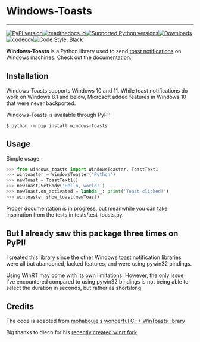 # Windows-Toasts 

---
[![PyPI version](https://img.shields.io/pypi/v/windows-toasts)](https://pypi.org/project/windows-toasts/)[![readthedocs.io](https://readthedocs.org/projects/windows-toasts/badge/?version=latest)](https://windows-toasts.readthedocs.io/en/latest/)[![Supported Python versions](https://img.shields.io/pypi/pyversions/windows-toasts)](https://pypi.org/project/windows-toasts/)[![Downloads](https://pepy.tech/badge/windows-toasts/month)](https://pepy.tech/project/windows-toasts)[![codecov](https://codecov.io/gh/DatGuy1/Windows-Toasts/branch/master/graph/badge.svg?token=ZD8OF2SF61)](https://codecov.io/gh/DatGuy1/Windows-Toasts)[![Code Style: Black](https://img.shields.io/badge/code%20style-black-000000.svg)](https://github.com/psf/black)

**Windows-Toasts** is a Python library used to send [toast notifications](https://docs.microsoft.com/windows/apps/design/shell/tiles-and-notifications/adaptive-interactive-toasts) on Windows machines. Check out the [documentation](https://windows-toasts.readthedocs.io/en/latest/).

## Installation
Windows-Toasts supports Windows 10 and 11. While toast notifications do work on Windows 8.1 and below, Microsoft added features in Windows 10 that were never backported. 

Windows-Toasts is available through PyPI:
```console
$ python -m pip install windows-toasts
``` 

## Usage

Simple usage:

```python
>>> from windows_toasts import WindowsToaster, ToastText1
>>> wintoaster = WindowsToaster('Python')
>>> newToast = ToastText1()
>>> newToast.SetBody('Hello, world!')
>>> newToast.on_activated = lambda _: print('Toast clicked!')
>>> wintoaster.show_toast(newToast)
```

Proper documentation is in progress, but meanwhile you can take inspiration from the tests in tests/test_toasts.py.

## But I already saw this package three times on PyPI!

I created this library since the other Windows toast notification libraries were all but abandoned, lacked features, and were using pywin32 bindings.

Using WinRT may come with its own limitations. However, the only issue I've encountered compared to using pywin32 bindings is not being able to select the duration in seconds, but rather as short/long.

## Credits

The code is adapted from [mohabouje's wonderful C++ WinToasts library](https://github.com/mohabouje/WinToast)

Big thanks to dlech for his [recently created winrt fork](https://github.com/pywinrt/pywinrt)